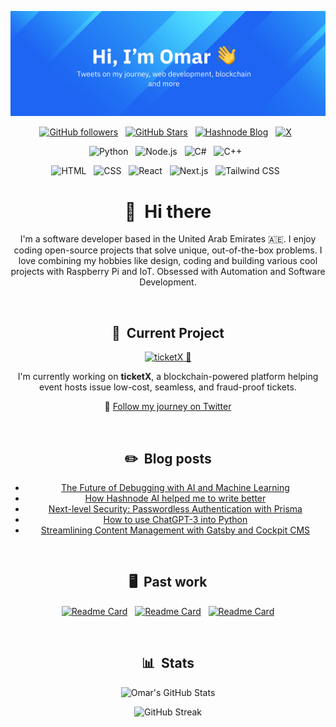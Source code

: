 ![Hey there, I'm Omar. I'm a full-stack developer and a Python enthusiast!](https://github.com/Omar8345/Omar8345/blob/main/banner.png)

<div align="center">

[![GitHub followers](https://img.shields.io/github/followers/Omar8345?logo=GitHub&style=for-the-badge)](https://github.com/Omar8345) &nbsp; 
[![GitHub Stars](https://img.shields.io/github/stars/Omar8345?logo=github&style=for-the-badge)](https://github.com/Omar8345) &nbsp; 
[![Hashnode Blog](https://img.shields.io/badge/Hashnode-2962FF?style=for-the-badge&logo=hashnode&logoColor=white)](https://omarcodes.io) &nbsp; 
[![X](https://img.shields.io/badge/X-000000?style=for-the-badge&logo=x&logoColor=white)](https://twitter.com/DevOmar100) &nbsp;

![Python](https://img.shields.io/badge/Python-FFD43B?style=for-the-badge&logo=python&logoColor=blue) &nbsp; 
![Node.js](https://img.shields.io/badge/Node%20js-339933?style=for-the-badge&logo=nodedotjs&logoColor=white) &nbsp; 
![C#](https://img.shields.io/badge/C%23-239120?style=for-the-badge&logo=csharp&logoColor=white) &nbsp; 
![C++](https://img.shields.io/badge/C%2B%2B-00599C?style=for-the-badge&logo=c%2B%2B&logoColor=white) &nbsp; 

![HTML](https://img.shields.io/badge/HTML5-E34F26?style=for-the-badge&logo=html5&logoColor=white) &nbsp; 
![CSS](https://img.shields.io/badge/CSS3-1572B6?style=for-the-badge&logo=css3&logoColor=white) &nbsp; 
![React](https://img.shields.io/badge/React-20232A?style=for-the-badge&logo=react&logoColor=61DAFB) &nbsp; 
![Next.js](https://img.shields.io/badge/next%20js-000000?style=for-the-badge&logo=nextdotjs&logoColor=white) &nbsp; 
![Tailwind CSS](https://img.shields.io/badge/Tailwind_CSS-38B2AC?style=for-the-badge&logo=tailwind-css&logoColor=white) &nbsp;

</div>

<div align="center">

# 👋 &nbsp;Hi there

I'm a software developer based in the United Arab Emirates 🇦🇪. I enjoy coding open-source projects that solve unique, out-of-the-box problems. I love combining my hobbies like design, coding and building various cool projects with Raspberry Pi and IoT. Obsessed with Automation and Software Development.

&nbsp;

## 🚀 &nbsp;Current Project

[![ticketX 🚀](https://img.shields.io/badge/ticketX-Blockchain--powered-informational?style=for-the-badge&logo=ethereum&logoColor=white&color=6C47FF)]()

I'm currently working on **ticketX**, a blockchain-powered platform helping event hosts issue low-cost, seamless, and fraud-proof tickets.

🔗 [Follow my journey on Twitter](https://twitter.com/DevOmar100)

&nbsp;

## ✏️ &nbsp;Blog posts

<!-- BLOG-POST-LIST:START -->
- [The Future of Debugging with AI and Machine Learning](https://omarcodes.io/the-future-of-debugging-with-ai-and-machine-learning)
- [How Hashnode AI helped me to write better](https://omarcodes.io/how-hashnode-ai-helped-me-to-write-better)
- [Next-level Security: Passwordless Authentication with Prisma](https://omarcodes.io/next-level-security-passwordless-authentication-with-prisma)
- [How to use ChatGPT-3 into Python](https://omarcodes.io/how-to-use-chatgpt-3-into-python)
- [Streamlining Content Management with Gatsby and Cockpit CMS](https://omarcodes.io/streamlining-content-management-with-gatsby-and-cockpit-cms)
<!-- BLOG-POST-LIST:END -->

&nbsp;

## 🖥 &nbsp;Past work

[![Readme Card](https://github-readme-stats.vercel.app/api/pin/?username=Omar8345&repo=CodeGuard&bg_color=0d1116&title_color=ce09ec&text_color=a4aacb&icon_color=007ec6)](https://github.com/Omar8345/CodeGuard) &nbsp; 
[![Readme Card](https://github-readme-stats.vercel.app/api/pin/?username=Omar8345&repo=Medusa-Discord-Email-Notification-Pusher&bg_color=0d1116&title_color=ce09ec&text_color=a4aacb&icon_color=007ec6)](https://github.com/Omar8345/Medusa-Discord-Email-Notification-Pusher) &nbsp; 
[![Readme Card](https://github-readme-stats.vercel.app/api/pin/?username=Omar8345&repo=smart-mirror&bg_color=0d1116&title_color=ce09ec&text_color=a4aacb&icon_color=007ec6)](https://github.com/Omar8345/smart-mirror)

&nbsp;

## 📊 &nbsp;Stats

![Omar's GitHub Stats](https://github-readme-stats.vercel.app/api?username=Omar8345&hide=contribs,prs&show_icons=true&bg_color=0d1116&title_color=ce09ec&text_color=a4aacb&icon_color=007ec6)

![GitHub Streak](https://github-readme-streak-stats.herokuapp.com/?user=Omar8345&theme=dark&count_private=true&bg_color=0d1116&title_color=ce09ec&text_color=a4aacb&icon_color=007ec6)

</div>
